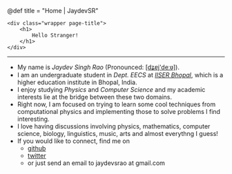 @def title = "Home | JaydevSR"

~~~
<div class="wrapper page-title">
    <h1>
        Hello Stranger!
    </h1> 
</div>
~~~

---

- My name is _Jaydev Singh Rao_ (Pronounced:  [[dʑɐj'deːʋ]](https://en.wikipedia.org/wiki/Help:IPA/Sanskrit)).
- I am an undergraduate student in _Dept. EECS_ at _[IISER Bhopal](https://iiserb.ac.in/)_, which is a higher education institute in Bhopal, India.
- I enjoy studying _Physics_ and _Computer Science_ and my academic interests lie at the bridge between these two domains.
- Right now, I am focused on trying to learn some cool techniques from computational physics and implementing those to solve problems I find interesting.
- I love having discussions involving physics, mathematics, computer science, biology, linguistics, music, arts and almost everythng I guess!
- If you would like to connect, find me on
  - [github](https://github.com/JaydevSR)
  - [twitter](https://twitter.com/JaydevSR)
  - or just send an email to jaydevsrao at gmail.com 